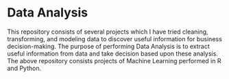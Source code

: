 # Data Analysis

This repository consists of several projects which I have tried cleaning, transforming, and modeling data to discover useful information for business decision-making. The purpose of performing Data Analysis is to extract useful information from data and take decision based upon these analysis.
The above repository consists projects of Machine Learning performed in R and Python.
